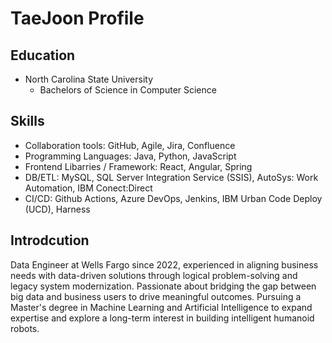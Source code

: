 # TaeJoon Profile 
## Education
- North Carolina State University
  -  Bachelors of Science in Computer Science
## Skills
- Collaboration tools: GitHub, Agile, Jira, Confluence
- Programming Languages: Java, Python, JavaScript
- Frontend Libarries / Framework: React, Angular, Spring 
- DB/ETL: MySQL, SQL Server Integration Service (SSIS), AutoSys: Work Automation, IBM Conect:Direct 
- CI/CD: Github Actions, Azure DevOps, Jenkins, IBM Urban Code Deploy (UCD), Harness
## Introdcution
Data Engineer at Wells Fargo since 2022, experienced in aligning business needs with data-driven solutions through logical problem-solving and legacy system modernization. Passionate about bridging the gap between big data and business users to drive meaningful outcomes. Pursuing a Master's degree in Machine Learning and Artificial Intelligence to expand expertise and explore a long-term interest in building intelligent humanoid robots.




